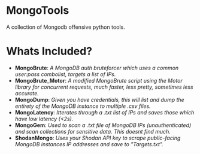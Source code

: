 # MongoTools
A collection of Mongodb offensive python tools.

# Whats Included?
- **MongoBrute**: *A MongoDB auth bruteforcer which uses a common user:pass combolist, targets a list of IPs.*
- **MongoBrute_Motor**: *A modified MongoBrute script using the Motor library for concurrent requests, much faster, less pretty, sometimes less accurate.*
- **MongoDump**: *Given you have credentials, this will list and dump the entirety of the MongoDB instance to multiple .csv files.*
- **MongoLatency**: *Itterates through a .txt list of IPs and saves those which have low latency (<2s).*
- **MongoGem**: *Used to scan a .txt file of MongoDB IPs (unauthenticated) and scan collections for sensitive data. This doesnt find much.*
- **ShodanMongo**: *Uses your Shodan API key to scrape public-facing MongoDB instances IP addresses and save to "Targets.txt".*
